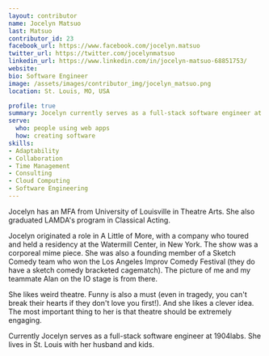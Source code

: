 ```yaml
---
layout: contributor
name: Jocelyn Matsuo
last: Matsuo
contributor_id: 23
facebook_url: https://www.facebook.com/jocelyn.matsuo
twitter_url: https://twitter.com/jocelynmatsuo
linkedin_url: https://www.linkedin.com/in/jocelyn-matsuo-68851753/
website: 
bio: Software Engineer
image: /assets/images/contributor_img/jocelyn_matsuo.png
location: St. Louis, MO, USA

profile: true
summary: Jocelyn currently serves as a full-stack software engineer at 1904labs.
serve:
  who: people using web apps
  how: creating software
skills:
- Adaptability
- Collaboration
- Time Management
- Consulting
- Cloud Computing
- Software Engineering
---
```

Jocelyn has an MFA from University of Louisville in Theatre Arts. She also graduated LAMDA's program in Classical Acting.

Jocelyn originated a role in A Little of More, with a company who toured and held a residency at the Watermill Center, in New York. The show was a corporeal mime piece. She was also a founding member of a Sketch Comedy team who won the Los Angeles Improv Comedy Festival (they do have a sketch comedy bracketed cagematch). The picture of me and my teammate Alan on the IO stage is from there.

She likes weird theatre. Funny is also a must (even in tragedy, you can't break their hearts if they don't love you first!). And she likes a clever idea. The most important thing to her is that theatre should be extremely engaging.

Currently Jocelyn serves as a full-stack software engineer at 1904labs. She lives in St. Louis with her husband and kids.